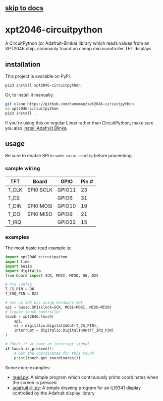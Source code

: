 ## [skip to docs](https://github.com/humeman/xpt2046-circuitpython/blob/main/docs/README.md)

# xpt2046-circuitpython
A CircuitPython (or Adafruit-Blinka) library which reads values from an XPT2046 chip, commonly found on cheap microcontroller TFT displays.

## installation
This project is available on PyPi:
```sh
pip3 install xpt2046-circuitpython
```

Or, to install it manually:
```sh
git clone https://github.com/humeman/xpt2046-circuitpython
cd xpt2046-circuitpython
pip3 install .
```

If you're using this on regular Linux rather than CircuitPython, make sure you also [install Adafruit Blinka](https://learn.adafruit.com/circuitpython-on-raspberrypi-linux/installing-circuitpython-on-raspberry-pi).

## usage
Be sure to enable SPI in `sudo raspi-config` before proceeding.

### sample wiring

| TFT   | Board     | GPIO   | Pin # |
| ----- | --------- | ------ | ----- |
| T_CLK | SPI0 SCLK | GPIO11 | 23    |
| T_CS  |           | GPIO6  | 31    |
| T_DIN | SPI0 MOSI | GPIO10 | 19    |
| T_DO  | SPI0 MISO | GPIO9  | 21    |
| T_IRQ |           | GPIO22 | 15    |

### examples
The most basic read example is:
```py
import xpt2046_circuitpython
import time
import busio
import digitalio
from board import SCK, MOSI, MISO, D6, D22

# Pin config
T_CS_PIN = D6
T_IRQ_PIN = D22

# Set up SPI bus using hardware SPI
spi = busio.SPI(clock=SCK, MOSI=MOSI, MISO=MISO)
# Create touch controller
touch = xpt2046.Touch(
    spi, 
    cs = digitalio.DigitalInOut(T_CS_PIN),
    interrupt = digitalio.DigitalInOut(T_IRQ_PIN)
)

# Check if we have an interrupt signal
if touch.is_pressed():
    # Get the coordinates for this touch
    print(touch.get_coordinates())
```

Some more examples:
* [read.py](https://github.com/humeman/xpt2046-circuitpython/blob/main/samples/read.py): A simple program which continuously prints coordinates when the screen is pressed
* [adafruit-ili.py](https://github.com/humeman/xpt2046-circuitpython/blob/main/samples/adafruit-ili.py): A simple drawing program for an ILI9341 display controlled by the Adafruit display library